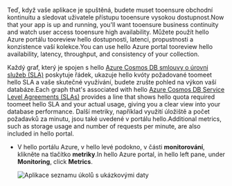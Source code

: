 <span data-ttu-id="59d4a-101">Teď, když vaše aplikace je spuštěná, budete muset tooensure obchodní kontinuitu a sledovat uživatele přístupu tooensure vysokou dostupnost.</span><span class="sxs-lookup"><span data-stu-id="59d4a-101">Now that your app is up and running, you'll want tooensure business continuity and watch user access tooensure high availability.</span></span> <span data-ttu-id="59d4a-102">Můžete použít hello Azure portálu tooreview hello dostupnosti, latenci, propustnosti a konzistence vaší kolekce.</span><span class="sxs-lookup"><span data-stu-id="59d4a-102">You can use hello Azure portal tooreview hello availability, latency, throughput, and consistency of your collection.</span></span> 

<span data-ttu-id="59d4a-103">Každý graf, který je spojen s hello [Azure Cosmos DB smlouvy o úrovni služeb (SLA)](https://azure.microsoft.com/support/legal/sla/documentdb/) poskytuje řádek, ukazuje hello kvóty požadované toomeet hello SLA a vaše skutečné využívání, budete zrušte pohled na výkon vaší databáze.</span><span class="sxs-lookup"><span data-stu-id="59d4a-103">Each graph that's associated with hello [Azure Cosmos DB Service Level Agreements (SLAs)](https://azure.microsoft.com/support/legal/sla/documentdb/) provides a line that shows hello quota required toomeet hello SLA and your actual usage, giving you a clear view into your database performance.</span></span> <span data-ttu-id="59d4a-104">Další metriky, například využití úložiště a počet požadavků za minutu, jsou také uvedené v portálu hello.</span><span class="sxs-lookup"><span data-stu-id="59d4a-104">Additional metrics, such as storage usage and number of requests per minute, are also included in hello portal.</span></span>

* <span data-ttu-id="59d4a-105">V hello portálu Azure, v hello levé podokno, v části **monitorování**, klikněte na tlačítko **metriky**.</span><span class="sxs-lookup"><span data-stu-id="59d4a-105">In hello Azure portal, in hello left pane, under **Monitoring**, click **Metrics**.</span></span>

   ![Aplikace seznamu úkolů s ukázkovými daty](./media/cosmos-db-tutorial-review-slas/azure-cosmosdb-portal-metrics-slas.png)